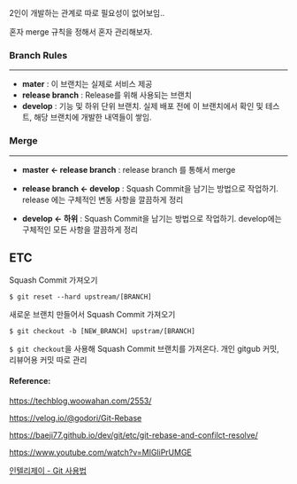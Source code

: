 2인이 개발하는 관계로 따로 필요성이 없어보임..

혼자 merge 규칙을 정해서 혼자 관리해보자.

### Branch Rules

------

- **mater** : 이 브랜치는 실제로 서비스 제공
- **release branch** : Release를 위해 사용되는 브랜치
- **develop** : 기능 및 하위 단위 브랜치. 실제 배포 전에 이 브랜치에서 확인 및 테스트, 해당 브랜치에 개발한 내역들이 쌓임.

### Merge

------

- **master ← release branch**  : release branch 를 통해서 merge
- **release branch ← develop** : Squash Commit을 남기는 방법으로 작업하기. release 에는 구체적인 변동 사항을 깔끔하게 정리

- **develop ← 하위** : Squash Commit을 남기는 방법으로 작업하기. develop에는 구체적인 모든 사항을 깔끔하게 정리



## ETC

Squash Commit 가져오기

`$ git reset --hard upstream/[BRANCH]`

새로운 브랜치 만들어서 Squash Commit 가져오기

`$ git checkout -b [NEW_BRANCH] upstram/[BRANCH]`

 `$ git checkout`을 사용해 Squash Commit 브랜치를 가져온다. 개인 gitgub 커밋, 리뷰어용 커밋 따로 관리



#### Reference:

https://techblog.woowahan.com/2553/

https://velog.io/@godori/Git-Rebase

https://baeji77.github.io/dev/git/etc/git-rebase-and-confilct-resolve/

https://www.youtube.com/watch?v=MIGliPrUMGE

[인텔리제이 - Git 사용법](https://sun5066.tistory.com/entry/%EC%9D%B8%ED%85%94%EB%A6%AC%EC%A0%9C%EC%9D%B4-Git-%EC%82%AC%EC%9A%A9%EB%B2%95%EB%A1%9C%EC%BB%AC-%EB%B8%8C%EB%9E%9C%EC%B9%98-Merge-Push)

